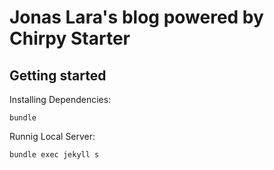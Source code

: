 # Jonas Lara's blog powered by Chirpy Starter

## Getting started

Installing Dependencies:

`bundle`


Runnig Local Server:

`bundle exec jekyll s`
